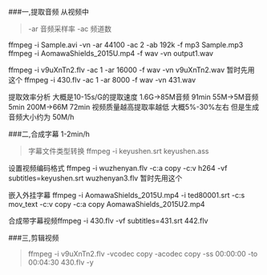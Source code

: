 ###一,提取音频 从视频中
>-ar 音频采样率
-ac 频道数

ffmpeg -i Sample.avi -vn -ar 44100 -ac 2 -ab 192k -f mp3 Sample.mp3
ffmpeg -i AomawaShields_2015U.mp4 -f wav -vn output1.wav


ffmpeg -i v9uXnTn2.flv -ac 1 -ar 16000 -f wav -vn v9uXnTn2.wav  暂时先用这个
ffmpeg -i 430.flv -ac 1 -ar 8000 -f wav -vn 431.wav    

提取效率分析
大概是10-15s/G的提取速度
1.6G->85M音频 91min
55M->5M音频 5min
200M->66M  72min
视频质量越高提取率越低 大概5%-30%左右 但是生成音频大小约为 50M/h
	

###二,合成字幕 1-2min/h

>字幕文件类型转换 ffmpeg -i keyushen.srt keyushen.ass

设置视频编码格式 ffmpeg -i wuzhenyan.flv -c:a copy -c:v h264 -vf subtitles=keyushen.srt wuzhenyan3.flv 暂时先用这个

嵌入外挂字幕 ffmpeg -i AomawaShields_2015U.mp4 -i ted80001.srt -c:s mov_text -c:v copy -c:a copy AomawaShields_2015U2.mp4	

合成带字幕视频ffmpeg -i 430.flv -vf subtitles=431.srt 442.flv
	
###三,剪辑视频

>ffmpeg  -i v9uXnTn2.flv -vcodec copy -acodec copy -ss 00:00:00 -to 00:04:30 430.flv -y
